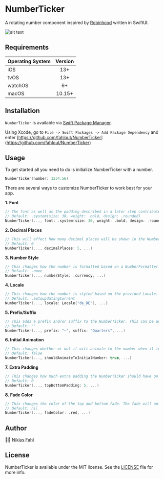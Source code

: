 # NumberTicker

A rotating number component inspired by [Robinhood](https://github.com/robinhood) written in SwiftUI.

![alt text](https://raw.githubusercontent.com/fahlout/Resources/master/NumberTickerDemo.GIF "Number Ticker Demo")


## Requirements
|Operating System|Version|
|----------------|:-----:|
|iOS             |13+    |
|tvOS            |13+    |
|watchOS         |6+     |
|macOS           |10.15+ |

## Installation

`NumberTicker` is available via [Swift Package Manager](https://swift.org/package-manager).

Using Xcode, go to `File -> Swift Packages -> Add Package Dependency` and enter [https://github.com/fahlout/NumberTicker](https://github.com/fahlout/NumberTicker)

## Usage

To get started all you need to do is initialize NumberTicker with a number.
```swift
NumberTicker(number: 1234.56)
```

There are several ways to customize NumberTicker to work best for your app. 

**1. Font**
```swift
// The font as well as the padding described in a later step contribute to the sizing of the NumberTicker.
// Default: .system(size: 30, weight: .bold, design: .rounded)
NumberTicker(..., font: .system(size: 30, weight: .bold, design: .rounded), ...)
```

**2. Decimal Places**
```swift
// This will effect how many decimal places will be shown in the NumberTicker.
// Default: 0
NumberTicker(..., decimalPlaces: 5, ...)
```

**3. Number Style**
```swift
// This changes how the number is formatted based on a NumberFormatter.Style.
// Default: .none
NumberTicker(..., numberStyle: .currency, ...)
```

**4. Locale**
```swift
// This changes how the number is styled based on the provided Locale.
// Default: .autoupdatingCurrent
NumberTicker(..., locale: Locale("de_DE"), ...)
```

**5. Prefix/Suffix**
```swift
// This adds a prefix and/or suffix to the NumberTicker. This can be any String.
// Default: ""
NumberTicker(..., prefix: "~", suffix: "Quarters", ...)
```

**6. Initial Animation**
```swift
// This changes whether or not it will animate to the number when it initially appears on screen.
// Default: false
NumberTicker(..., shouldAnimateToInitialNumber: true, ...)
```

**7. Extra Padding**
```swift
// This changes how much extra padding the NumberTicker should have on the top and bottom. This also affects how the fade will look descriped in a later step.
// Default: 0
NumberTicker(..., topBottomPadding: 5, ...)
```

**8. Fade Color**
```swift
// This changes the color of the top and bottom fade. The fade will only show if the color is set and topBottomPadding is greater than 0. To make the fade blend into the background of the view it's displayed on set this color to the background color of the view it's displayed on.
// Default: nil
NumberTicker(..., fadeColor: .red, ...)
```

## Author
👨‍💻 [Niklas Fahl](https://github.com/fahlout)

## License
NumberTicker is available under the MIT license. See the [LICENSE](https://github.com/fahlout/NumberTicker/blob/master/LICENSE) file for more info.
